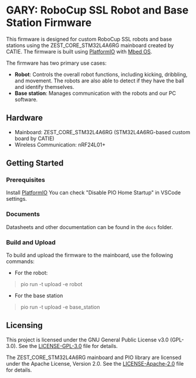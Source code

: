 # GARY: RoboCup SSL Robot and Base Station Firmware

This firmware is designed for custom RoboCup SSL robots and base stations using the ZEST_CORE_STM32L4A6RG mainboard created by CATIE.
The firmware is built using [PlatformIO](https://platformio.org/) with [Mbed OS](https://os.mbed.com/).

The firmware has two primary use cases:

- **Robot**: Controls the overall robot functions, including kicking, dribbling, and movement. The robots are also able to detect if they have the ball and identify themselves.
- **Base station**: Manages communication with the robots and our PC software.

## Hardware

- Mainboard: ZEST_CORE_STM32L4A6RG (STM32L4A6RG-based custom board by CATIE)
- Wireless Communication: nRF24L01+

## Getting Started

### Prerequisites

Install [PlatformIO](https://platformio.org/)
You can check "Disable PIO Home Startup" in VSCode settings.

### Documents

Datasheets and other documentation can be found in the `docs` folder.

### Build and Upload

To build and upload the firmware to the mainboard, use the following commands:

- For the robot:

> pio run -t upload -e robot

- For the base station

> pio run -t upload -e base_station

## Licensing

This project is licensed under the GNU General Public License v3.0 (GPL-3.0). See the [LICENSE-GPL-3.0](LICENSE-GPL-3.0) file for details.

The ZEST_CORE_STM32L4A6RG mainboard and PIO library are licensed under the Apache License, Version 2.0. See the [LICENSE-Apache-2.0](LICENSE-Apache-2.0) file for details.

